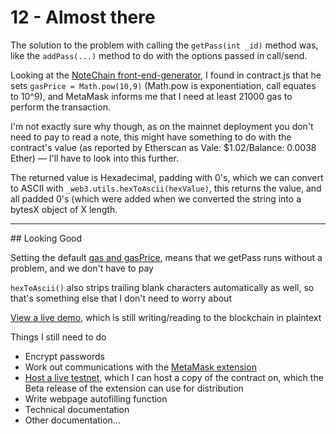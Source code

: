 # 12 - Almost there

The solution to the problem with calling the `getPass(int _id)` method was, like the `addPass(...)` method to do with the options passed in call/send.

Looking at the [NoteChain front-end-generator](https://gitlab.com/notechain/front-end-generator), I found in contract.js that he sets `gasPrice = Math.pow(10,9)` (Math.pow is exponentiation, call equates to 10^9), and MetaMask informs me that I need at least 21000 gas to perform the transaction.

I'm not exactly sure why though, as on the mainnet deployment you don't need to pay to read a note, this might have something to do with the contract's value (as reported by Etherscan as Vale: $1.02/Balance: 0.0038 Ether) &mdash; I'll have to look into this further.

The returned value is Hexadecimal, padding with 0's, which we can convert to ASCII with `_web3.utils.hexToAscii(hexValue)`, this returns the value, and all padded 0's (which were added when we converted the string into a bytesX object of X length.

<hr>
## Looking Good

Setting the default [gas and gasPrice](https://web3js.readthedocs.io/en/1.0/web3-shh.html#web3-module-defaultgasprice), means that we getPass runs without a problem, and we don't have to pay

`hexToAscii()` also strips trailing blank characters automatically as well, so that's something else that I don't need to worry about

[View a live demo](../demos/0.3/), which is still writing/reading to the blockchain in plaintext

Things I still need to do

* Encrypt passwords
* Work out communications with the [MetaMask extension](https://medium.com/@writeprovidence/how-to-create-a-web3-provider-from-another-extension-6b5ea59ed4c9)
* [Host a live testnet](https://medium.com/coinmonks/ethereum-setting-up-a-private-blockchain-67bbb96cf4f1), which I can host a copy of the contract on, which the Beta release of the extension can use for distribution
* Write webpage autofilling function
* Technical documentation
* Other documentation...
